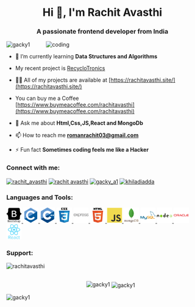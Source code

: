 <h1 align="center">Hi 👋, I'm Rachit Avasthi</h1>
<h3 align="center">A passionate frontend developer from India</h3>

<img align="right" alt="coding" width="400" src="https://user-images.githubusercontent.com/55389276/140866485-8fb1c876-9a8f-4d6a-98dc-08c4981eaf70.gif">

<p align="left"> <img src="https://komarev.com/ghpvc/?username=gacky1&label=Profile%20views&color=0e75b6&style=flat" alt="gacky1" /> </p>

- 🌱 I’m currently learning **Data Structures and Algorithms**

- My recent project is [RecycloTronics](https://github.com/Gacky1/RecycloTronics)

- 👨‍💻 All of my projects are available at [https://rachitavasthi.site/](https://rachitavasthi.site/)

- You can buy me a Coffee [https://www.buymeacoffee.com/rachitavasthi](https://www.buymeacoffee.com/rachitavasthi)

- 💬 Ask me about **Html,Css,JS,React and MongoDb**

- 📫 How to reach me **romanrachit03@gmail.com**

- ⚡ Fun fact **Sometimes coding feels me like a Hacker**

<h3 align="left">Connect with me:</h3>
<p align="left">
<a href="https://dev.to/rachit_avasthi" target="blank"><img align="center" src="https://raw.githubusercontent.com/rahuldkjain/github-profile-readme-generator/master/src/images/icons/Social/devto.svg" alt="rachit_avasthi" height="30" width="40" /></a>
<a href="https://linkedin.com/in/rachit avasthi" target="blank"><img align="center" src="https://raw.githubusercontent.com/rahuldkjain/github-profile-readme-generator/master/src/images/icons/Social/linked-in-alt.svg" alt="rachit avasthi" height="30" width="40" /></a>
<a href="https://instagram.com/gacky_a1" target="blank"><img align="center" src="https://raw.githubusercontent.com/rahuldkjain/github-profile-readme-generator/master/src/images/icons/Social/instagram.svg" alt="gacky_a1" height="30" width="40" /></a>
<a href="https://discord.gg/khiladiadda" target="blank"><img align="center" src="https://raw.githubusercontent.com/rahuldkjain/github-profile-readme-generator/master/src/images/icons/Social/discord.svg" alt="khiladiadda" height="30" width="40" /></a>
</p>

<h3 align="left">Languages and Tools:</h3>
<p align="left"> <a href="https://getbootstrap.com" target="_blank" rel="noreferrer"> <img src="https://raw.githubusercontent.com/devicons/devicon/master/icons/bootstrap/bootstrap-plain-wordmark.svg" alt="bootstrap" width="40" height="40"/> </a> <a href="https://www.cprogramming.com/" target="_blank" rel="noreferrer"> <img src="https://raw.githubusercontent.com/devicons/devicon/master/icons/c/c-original.svg" alt="c" width="40" height="40"/> </a> <a href="https://www.w3schools.com/cpp/" target="_blank" rel="noreferrer"> <img src="https://raw.githubusercontent.com/devicons/devicon/master/icons/cplusplus/cplusplus-original.svg" alt="cplusplus" width="40" height="40"/> </a> <a href="https://www.w3schools.com/css/" target="_blank" rel="noreferrer"> <img src="https://raw.githubusercontent.com/devicons/devicon/master/icons/css3/css3-original-wordmark.svg" alt="css3" width="40" height="40"/> </a> <a href="https://expressjs.com" target="_blank" rel="noreferrer"> <img src="https://raw.githubusercontent.com/devicons/devicon/master/icons/express/express-original-wordmark.svg" alt="express" width="40" height="40"/> </a> <a href="https://www.w3.org/html/" target="_blank" rel="noreferrer"> <img src="https://raw.githubusercontent.com/devicons/devicon/master/icons/html5/html5-original-wordmark.svg" alt="html5" width="40" height="40"/> </a> <a href="https://developer.mozilla.org/en-US/docs/Web/JavaScript" target="_blank" rel="noreferrer"> <img src="https://raw.githubusercontent.com/devicons/devicon/master/icons/javascript/javascript-original.svg" alt="javascript" width="40" height="40"/> </a> <a href="https://www.mongodb.com/" target="_blank" rel="noreferrer"> <img src="https://raw.githubusercontent.com/devicons/devicon/master/icons/mongodb/mongodb-original-wordmark.svg" alt="mongodb" width="40" height="40"/> </a> <a href="https://www.mysql.com/" target="_blank" rel="noreferrer"> <img src="https://raw.githubusercontent.com/devicons/devicon/master/icons/mysql/mysql-original-wordmark.svg" alt="mysql" width="40" height="40"/> </a> <a href="https://nodejs.org" target="_blank" rel="noreferrer"> <img src="https://raw.githubusercontent.com/devicons/devicon/master/icons/nodejs/nodejs-original-wordmark.svg" alt="nodejs" width="40" height="40"/> </a> <a href="https://www.oracle.com/" target="_blank" rel="noreferrer"> <img src="https://raw.githubusercontent.com/devicons/devicon/master/icons/oracle/oracle-original.svg" alt="oracle" width="40" height="40"/> </a> <a href="https://reactjs.org/" target="_blank" rel="noreferrer"> <img src="https://raw.githubusercontent.com/devicons/devicon/master/icons/react/react-original-wordmark.svg" alt="react" width="40" height="40"/> </a> </p>

<h3 align="left">Support:</h3>
<p><a href="https://www.buymeacoffee.com/rachitavasthi"> <img align="left" src="https://cdn.buymeacoffee.com/buttons/v2/default-yellow.png" height="50" width="210" alt="rachitavasthi" /></a></p><br><br>

<p><img align="left" src="https://github-readme-stats.vercel.app/api/top-langs?username=gacky1&show_icons=true&locale=en&layout=compact" alt="gacky1" /></p>

<p>&nbsp;<img align="center" src="https://github-readme-stats.vercel.app/api?username=gacky1&show_icons=true&locale=en" alt="gacky1" /></p>

<p><img align="center" src="https://github-readme-streak-stats.herokuapp.com/?user=gacky1&" alt="gacky1" /></p>

